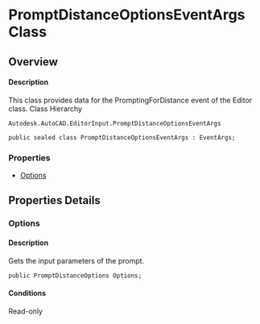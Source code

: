 # PromptDistanceOptionsEventArgs Class

## Overview

#### Description
This class provides data for the PromptingForDistance event of the Editor class.
Class Hierarchy
```text
Autodesk.AutoCAD.EditorInput.PromptDistanceOptionsEventArgs
```

```text
public sealed class PromptDistanceOptionsEventArgs : EventArgs;
```

### Properties

- [Options](#options)


## Properties Details

### Options

#### Description
Gets the input parameters of the prompt.
```text
public PromptDistanceOptions Options;
```

#### Conditions
Read-only